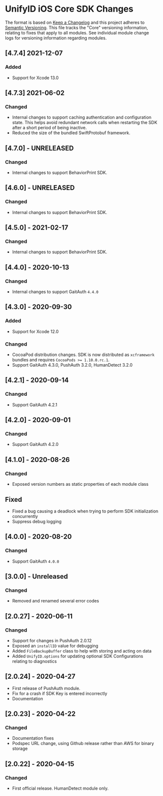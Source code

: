 # UnifyID iOS Core SDK Changes

The format is based on [Keep a Changelog](https://keepachangelog.com/en/1.0.0/)
and this project adheres to [Semantic Versioning](https://semver.org/spec/v2.0.0.html).
This file tracks the "Core" versioning information, relating to fixes that apply to all modules.
See individual module change logs for versioning information regarding modules.

## [4.7.4] 2021-12-07

### Added

- Support for Xcode 13.0

## [4.7.3] 2021-06-02

### Changed

- Internal changes to support caching authentication and configuration state.
  This helps avoid redundant network calls when restarting the SDK after
  a short period of being inactive.
- Reduced the size of the bundled SwiftProtobuf framework.

## [4.7.0] - UNRELEASED

### Changed

- Internal changes to support BehaviorPrint SDK.

## [4.6.0] - UNRELEASED

### Changed

- Internal changes to support BehaviorPrint SDK.

## [4.5.0] - 2021-02-17

### Changed

- Internal changes to support BehaviorPrint SDK.

## [4.4.0] - 2020-10-13

### Changed

- Internal changes to support GaitAuth `4.4.0`

## [4.3.0] - 2020-09-30

### Added

- Support for Xcode 12.0

### Changed

- CocoaPod distribution changes. SDK is now distributed as
  `xcframework` bundles and requires `CocoaPods >= 1.10.0.rc.1`.
- Support GaitAuth 4.3.0, PushAuth 3.2.0, HumanDetect 3.2.0

## [4.2.1] - 2020-09-14

### Changed

- Support GaitAuth 4.2.1

## [4.2.0] - 2020-09-01

### Changed

- Support GaitAuth 4.2.0

## [4.1.0] - 2020-08-26

### Changed

- Exposed version numbers as static properties of each module class

## Fixed

- Fixed a bug causing a deadlock when trying to perform SDK initialization concurrently
- Suppress debug logging

## [4.0.0] - 2020-08-20

### Changed

- Support GaitAuth `4.0.0`

## [3.0.0] - Unreleased

### Changed

- Removed and renamed several error codes

## [2.0.27] - 2020-06-11

### Changed

- Support for changes in PushAuth 2.0.12
- Exposed an `installID` value for debugging
- Added `FileBackupBuffer` class to help with storing and acting on data
- Added `UnifyID.options` for updating optional SDK Configurations relating to diagnostics

## [2.0.24] - 2020-04-27

- First release of PushAuth module.
- Fix for a crash if SDK Key is entered incorrectly
- Documentation

## [2.0.23] - 2020-04-22

### Changed

- Documentation fixes
- Podspec URL change, using Github release rather than AWS for binary storage

## [2.0.22] - 2020-04-15

### Changed

- First official release.  HumanDetect module only.
